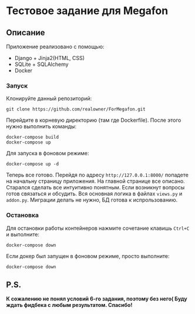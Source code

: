 # Тестовое задание для Megafon
## Описание
Приложение реализовано с помощью:
* Django + Jinja2(HTML, CSS)
* SQLite + SQLAlchemy
* Docker
### Запуск
Клонируйте данный репозиторий:
```
git clone https://github.com/realowner/ForMegafon.git
```
Перейдите в корневую директорию (там где Dockerfile).
После этого нужно выполнить команды:
```
docker-compose build
docker-compose up
```
Для запуска в фоновом режиме:
```
docker-compose up -d
```
Теперь все готово. Перейдя по адресу `http://127.0.0.1:8000/` попадете на начальну страницу приложения. На главной странице все описано. Старался сделать все интуитивно понятным.
Если возникнут вопросы готов связаться и обсудить. Вся основная логика в файлах `views.py` и `addon.py`. Миграции делать не нужно, БД готова к испрользованию.
### Остановка
Для остановки работы контейнеров нажмите сочетание клавишь `Ctrl+C` и выполните:
```
docker-compose down
```
Если докер был запущен в фоновом режиме, просто выполните:
```
docker-compose down
```

## P.S.
**К сожалению не понял условий 6-го задания, поэтому без него( Буду ждать фидбека с любым результатом. Спасибо!**